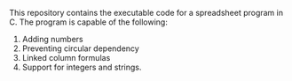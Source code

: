 This repository contains the executable code for a spreadsheet program in C. The program is capable of the following:
1. Adding numbers
2. Preventing circular dependency
3. Linked column formulas
4. Support for integers and strings.

